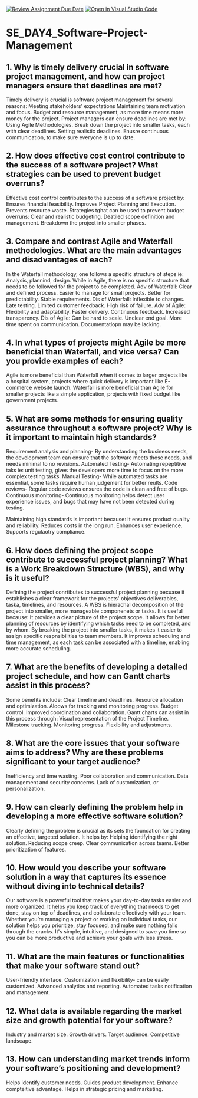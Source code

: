 [![Review Assignment Due Date](https://classroom.github.com/assets/deadline-readme-button-22041afd0340ce965d47ae6ef1cefeee28c7c493a6346c4f15d667ab976d596c.svg)](https://classroom.github.com/a/9pw6JKcu)
[![Open in Visual Studio Code](https://classroom.github.com/assets/open-in-vscode-2e0aaae1b6195c2367325f4f02e2d04e9abb55f0b24a779b69b11b9e10269abc.svg)](https://classroom.github.com/online_ide?assignment_repo_id=18931733&assignment_repo_type=AssignmentRepo)
# SE_DAY4_Software-Project-Management
## 1. Why is timely delivery crucial in software project management, and how can project managers ensure that deadlines are met?
Timely delivery is crucial is software project management for several reasons: Meeting stakeholders' expectations
                                                                               Maintaining team motivation and focus.
                                                                               Budget and resource management, as more time means more money for the project.
Project managers can ensure deadlines are met by: Using Agile Methodologies.
                                                  Break down the project into smaller tasks, each with clear deadlines.
                                                  Setting realistic deadlines.
                                                  Enusre continuous communication, to make sure everyone is up to date.
## 2. How does effective cost control contribute to the success of a software project? What strategies can be used to prevent budget overruns?
Effective cost control contributes to the success of a software project by: Ensures financial feasibility.
                                                                            Improves Project Planning and Execution.
                                                                            Prevents resource waste.
Strategies tghat can be used to prevent budget overruns: Clear and realistic budgeting.
                                                         Deatiled scope definition and management.
                                                         Breakdown the project into smaller phases.

## 3. Compare and contrast Agile and Waterfall methodologies. What are the main advantages and disadvantages of each?
In the Waterfall methodology, one follows a specific structure of steps ie: Analysis, plannind, design. While in Agile, there is no specific structure that needs to be followed for the project to be completed.
Adv of Waterfall: Clear and defined process.
                  Easier to manage for small projects.
                  Better for predictability.
                  Stable requirements.
Dis of Waterfall: Inflexible to changes.
                  Late testing.
                  Limited customer feedback.
                  High risk of failure.
Adv of Agile: Flexibility and adaptability.
              Faster delivery.
              Continuous feedback.
              Increased transparency.
Dis of Agile: Can be hard to scale.
              Unclear end goal.
              More time spent on communication.
              Documentatiopn may be lacking.
              
                

## 4. In what types of projects might Agile be more beneficial than Waterfall, and vice versa? Can you provide examples of each?
Agile is more beneficial than Waterfall when it comes to larger projects like a hospital system, projects where quick delivery is important like E-commerce website launch.
Waterfall is more beneficial than Agile for smaller projects like a simple application, projects with fixed budget like government projects.
## 5. What are some methods for ensuring quality assurance throughout a software project? Why is it important to maintain high standards?
Requirement analysis and planning- By understanding the business needs, the development team can ensure that the software meets those needs, and needs minimal to no revisions.
Automated Testing- Automating repeptitive taks ie: unit testing, gives the developers more time to focus on the more complex testing tasks.
Manual Testing- While automated tasks are essential, some tasks require human judgement for better reults.
Code reviews- Regular code reviews ensures the code is clean and free of bugs.
Continuous monitoring- Continuous monitoring helps detect user experience issues, and bugs that may have not been detected during testing.

Maintaining high standards is important because: It ensures product quality and reliability.
                                                Reduces costs in the long run.
                                                Enhances user experience.
                                                Supports regulaotry compliance.
                                                

## 6. How does defining the project scope contribute to successful project planning? What is a Work Breakdown Structure (WBS), and why is it useful?
Defining the project conrtibutes to successful project planning becuase it establishes a clear framework for the projects' objectives deliverables, taska, timelines, and resources.
A WBS is hierachal decomposition of the project into smaller, more manageable componenets or tasks. 
It is useful because: It provides a clear picture of the project scope.
                      It allows for better planning of resources by identifying which tasks need to be completed, and by whom.
                      By breaking the project into smaller tasks, it makes it easier to assign specific respnsibilities to team members.
                      It improves scheduling and time management, as each task can be associated with a timeline, enabling more accurate scheduling.

## 7. What are the benefits of developing a detailed project schedule, and how can Gantt charts assist in this process?
Some benefits include: Clear timeline and deadlines.
                       Resource allocation and optimization.
                       Aloows for tracking and monitoring progress.
                       Budget control.
                       Improved coordination and collaboration.
Gantt charts can assist in this process through: Visual representation of the Project Timeline.
                                                Milestone tracking.
                                                Monitoring progress.
                                                Flexibility and adjustments.
                                                

## 8. What are the core issues that your software aims to address? Why are these problems significant to your target audience?
Inefficiency and time wasting.
Poor collaboration and communication.
Data management and security concerns.
Lack of customization, or personalization.
## 9. How can clearly defining the problem help in developing a more effective software solution?
Clearly defining the problem is crucial as its sets the foundation for creating an effective, targeted solution. 
It helps by: Helping identifying the right solution.
             Reducing scope creep.
             Clear communication across teams.
             Better prioritization of features.
## 10. How would you describe your software solution in a way that captures its essence without diving into technical details?
Our software is a powerful tool that makes your day-to-day tasks easier and more organized. It helps you keep track of everything that needs to get done, stay on top of deadlines, and collaborate effectively with your team. Whether you’re managing a project or working on individual tasks, our solution helps you prioritize, stay focused, and make sure nothing falls through the cracks. It's simple, intuitive, and designed to save you time so you can be more productive and achieve your goals with less stress.
## 11. What are the main features or functionalities that make your software stand out?
User-friendly interface.
Customization and flexibility- can be easily customized.
Advanced analytics and reporting.
Automated tasks notification and management.
## 12. What data is available regarding the market size and growth potential for your software?
Industry and market size.
Growth drivers.
Target audience.
Competitive landscape.

## 13. How can understanding market trends inform your software’s positioning and development?
Helps identify customer needs.
Guides product development.
Enhance compteitive advantage.
Helps in strategic pricing and marketing.
